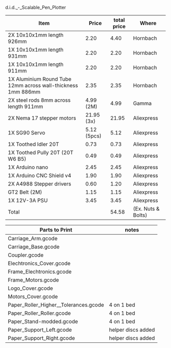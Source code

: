 d.i.d._-_Scalable_Pen_Plotter

Item|Price|total price|Where
---|---|---|---
2X 10x10x1mm length 926mm|2.20|4.40|Hornbach
1X 10x10x1mm length 931mm|2.20|2.20|Hornbach
1X 10x10x1mm length 911mm|2.20|2.20|Hornbach
1X Aluminium Round Tube 12mm across wall-thickness 1mm 886mm|2.35|2.35|Hornbach
2X steel rods 8mm across length 911mm|4.99 (2M)|4.99|Gamma
2X Nema 17 stepper motors|21.95 (3x)|21.95|Aliexpress
1X SG90 Servo|5.12 (5pcs)|5.12|Aliexpress
1X Toothed Idler 20T|0.73|0.73|Aliexpress
1X Toothed Pully 20T (20T W6 B5)|0.49|0.49|Aliexpress
1X Arduino nano|2.45|2.45|Aliexpress
1X Arduino CNC Shield v4|1.90|1.90|Aliexpress
2X A4988 Stepper drivers|0.60|1.20|Aliexpress
GT2 Belt (2M)|1.15|1.15|Aliexpress
1X 12V-3A PSU|3.45|3.45|Aliexpress
Total|	|54.58|(Ex. Nuts & Bolts)

Parts to Print|notes
---|---
Carriage_Arm.gcode|
Carriage_Base.gcode|
Coupler.gcode|
Elechtronics_Cover.gcode|
Frame_Elechtronics.gcode|
Frame_Motors.gcode|
Logo_Cover.gcode|
Motors_Cover.gcode|
Paper_Roller_Higher__Tolerances.gcode|4 on 1 bed
Paper_Roller_Roller.gcode|4 on 1 bed
Paper_Stand-modded.gcode|4 on 1 bed
Paper_Support_Left.gcode|helper discs added
Paper_Support_Right.gcode|helper discs added
